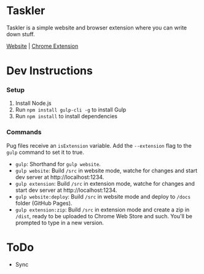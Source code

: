 # Taskler
Taskler is a simple website and browser extension where you can write down stuff.

[Website](https://taskler.kasp.io/) | [Chrome Extension](https://chrome.google.com/webstore/detail/jnibmbpjkpfgaefgbnaneldfbfecpjih)

# Dev Instructions

### Setup
1. Install Node.js
2. Run `npm install gulp-cli -g` to install Gulp
3. Run `npm install` to install dependencies

### Commands
Pug files receive an `isExtension` variable. Add the `--extension` flag to the `gulp` command to set it to true.
- `gulp`: Shorthand for `gulp website`.
- `gulp website`: Build `/src` in website mode, watche for changes and start dev server at http://localhost:1234.
- `gulp extension`: Build `/src` in extension mode, watche for changes and start dev server at http://localhost:1234.
- `gulp website:deploy`: Build `/src` in website mode and deploy to `/docs` folder (GitHub Pages).
- `gulp extension:zip`: Build `/src` in extension mode and create a zip in `/dist`, ready to be uploaded to Chrome Web Store and such. You'll be prompted to type in a new version.

# ToDo
- Sync
